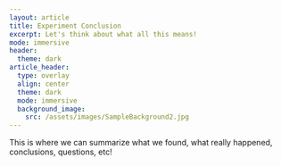 ```yaml
---
layout: article
title: Experiment Conclusion
excerpt: Let's think about what all this means!
mode: immersive
header:
  theme: dark
article_header:
  type: overlay
  align: center
  theme: dark
  mode: immersive
  background_image:
    src: /assets/images/SampleBackground2.jpg
---
```



This is where we can summarize what we found, what really happened, conclusions, questions, etc!

